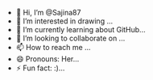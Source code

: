- 👋 Hi, I’m @Sajina87
- 👀 I’m interested in drawing ...
- 🌱 I’m currently learning about GitHub...
- 💞️ I’m looking to collaborate on ...
- 📫 How to reach me ...
- 😄 Pronouns: Her...
- ⚡ Fun fact: :)...

<!---
Sajina87/Sajina87 is a ✨ special ✨ repository because its `README.md` (this file) appears on your GitHub profile.
You can click the Preview link to take a look at your changes.
--->
